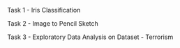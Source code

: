 Task 1 - Iris Classification

Task 2 - Image to Pencil Sketch

Task 3 - Exploratory Data Analysis on Dataset - Terrorism
